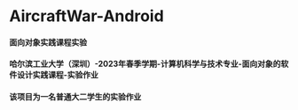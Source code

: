 # AircraftWar-Android
#### 面向对象实践课程实验
#### 哈尔滨工业大学（深圳）-2023年春季学期-计算机科学与技术专业-面向对象的软件设计实践课程-实验作业
#### 该项目为一名普通大二学生的实验作业

